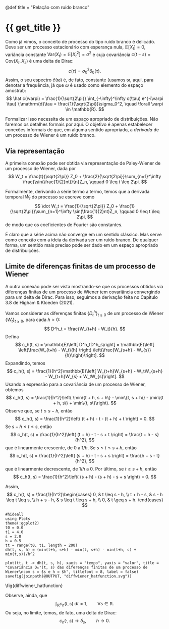 @def title = "Relação com ruído branco"

# {{ get_title }}

Como já vimos, o conceito de processo do tipo ruído branco é delicado. Deve ser um processo estacionário com esperança nula, $\mathbb{E}[X_t] = 0,$ variância constante $\mathrm{Var}(X_t) = \mathbb{E}[X_t^2] = \sigma^2$ e cuja covariância $c(t-s) = \mathrm{Cov}(X_t, X_s)$ é uma delta de Dirac:
$$
    c(\tau) = \sigma_0^2\delta_0(\tau).
$$
Assim, o seu espectro $\hat c(\varpi)$ é, de fato, constante (usamos $\varpi,$ aqui, para denotar a frequência, já que $\omega$ é usado como elemento do espaço amostral):
$$
\hat c(\varpi) = \frac{1}{\sqrt{2\pi}} \int_{-\infty}^\infty c(\tau) e^{-i\varpi \tau} \;\mathrm{d}\tau = \frac{1}{\sqrt{2\pi}}\sigma_0^2, \quad \forall \varpi \in \mathbb{R}.
$$

Formalizar isso necessita de um espaço apropriado de distribuições. Não faremos os detalhes formais por aqui. O objetivo é apenas estabelecer conexões informais de que, em alguma sentido apropriado, a *derivada* de um processo de Wiener é um ruído branco.

## Via representação 

A primeira conexão pode ser obtida via representação de Paley-Wiener de um processo de Wiener, dada por
$$
    W_t = \frac{t}{\sqrt{2\pi}} Z_0 + \frac{2}{\sqrt{2\pi}}\sum_{n=1}^\infty \frac{\sin(\frac{1}{2}nt)}{n}Z_n, \qquad 0 \leq t \leq 2\pi.
$$

Formalmente, derivando a série termo a termo, temos que a derivada temporal $\dot W_t$ do processo se escreve como
$$
    \dot W_t = \frac{1}{\sqrt{2\pi}} Z_0 + \frac{1}{\sqrt{2\pi}}\sum_{n=1}^\infty \sin(\frac{1}{2}nt)Z_n, \qquad 0 \leq t \leq 2\pi,
$$
de modo que os coeficientes de Fourier são constantes.

É claro que a série acima não converge em um sentido clássico. Mas serve como conexão com a ideia da derivada ser um ruído branco. De qualquer forma, um sentido mais preciso pode ser dado em um espaço apropriado de distribuições.

## Limite de diferenças finitas de um processo de Wiener

A outra conexão pode ser vista mostrando-se que os processos obtidos via diferenças finitas de um processo de Wiener tem covariância convergindo para um delta de Dirac. Para isso, seguimos a derivação feita no Capítulo 3.8 de Higham & Kloeden (2021).

Vamos considerar as diferenças finitas $\{D^h_t\}_{t\geq 0}$ de um processo de Wiener $\{W_t\}_{t\geq 0},$ para cada $h>0:$
$$
D^h_t = \frac{W_{t+h} - W_t}{h}.
$$
Defina
$$
c_h(t, s) = \mathbb{E}\left[ D^h_tD^h_s\right] = \mathbb{E}\left[ \left(\frac{W_{t+h} - W_t}{h} \right) \left(\frac{W_{s+h} - W_{s}}{h}\right)\right].
$$
Expandindo, temos
$$
c_h(t, s) = \frac{1}{h^2}\mathbb{E}\left[ W_{t+h}W_{s+h} - W_tW_{s+h} - W_{t+h}W_{s} + W_tW_{s}\right].
$$
Usando a expressão para a covariância de um processo de Wiener, obtemos
$$
c_h(t, s) = \frac{1}{h^2}\left( \min\{t + h, s + h\} - \min\{t, s + h\} - \min\{t + h, s\} + \min\{t, s\}\right).
$$
Observe que, se $t \leq s - h,$ então
$$
c_h(t, s) = \frac{1}{h^2}\left( (t + h) - t - (t + h) + t \right) = 0.
$$
Se $s - h \leq t \leq s,$ então
$$
c_h(t, s) = \frac{1}{h^2}\left( (t + h) - t - s + t \right) = \frac{t + h - s}{h^2},
$$
que é linearmente crescente, de $0$ a $1/h.$ Se $s \leq t \leq s + h,$ então
$$
c_h(t, s) = \frac{1}{h^2}\left( (s + h) - t - s + s \right) = \frac{h + s - t}{h^2},
$$
que é linearmente decrescente, de $1/h$ a $0.$ Por último, se $t \geq s + h,$ então
$$
c_h(t, s) = \frac{1}{h^2}\left( (s + h) - (s + h) - s + s \right) = 0.
$$

Assim,
$$
c_h(t, s) = \frac{1}{h^2}\begin{cases}
0, & t \leq s - h, \\
t + h - s, & s - h \leq t \leq s, \\
h + s - h, & s \leq t \leq s + h, \\
0, & t \geq s + h.
\end{cases}
$$

```julia:diffwiener_hatfunction
#hideall
using Plots
theme(:ggplot2)
t0 = 0.0
t1 = 4.0
s = 2.0
h = 0.5
tt = range(t0, t1, length = 200)
dh(t, s, h) = (min(t+h, s+h) - min(t, s+h) - min(t+h, s) + min(t,s))/h^2

plot(tt, t -> dh(t, s, h), xaxis = "tempo", yaxis = "valor", title = "Covariância Dₕ⁺(t, s) das diferenças finitas de um processo de Wiener\ncom s = $s e h = $h", titlefont = 8, label = false)
savefig(joinpath(@OUTPUT, "diffwiener_hatfunction.svg"))
```
\fig{diffwiener_hatfunction}

Observe, ainda, que
$$
\int_\mathbb{R} c_h(t, s) \;\mathrm{d}t = 1, \qquad \forall s\in \mathbb{R}.
$$
Ou seja, no limite, temos, de fato, uma delta de Dirac:
$$
c_h(\cdot, s) \rightarrow \delta_s, \qquad h \rightarrow 0.
$$
